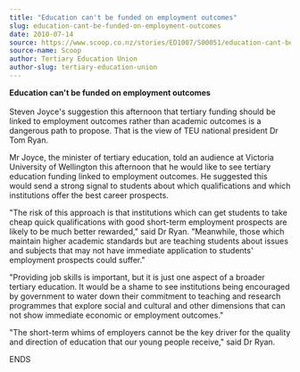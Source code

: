 ```yaml
---
title: "Education can't be funded on employment outcomes"
slug: education-cant-be-funded-on-employment-outcomes
date: 2010-07-14
source: https://www.scoop.co.nz/stories/ED1007/S00051/education-cant-be-funded-on-employment-outcomes.htm
source-name: Scoop
author: Tertiary Education Union
author-slug: tertiary-education-union
---
```


<p><b>Education can't be funded on employment
outcomes</b><br><b></b><br>Steven Joyce's suggestion this
afternoon that tertiary funding should be linked to
employment outcomes rather than academic outcomes is a
dangerous path to propose.  That is the view of TEU national
president Dr Tom Ryan.</p>

<p>Mr Joyce, the minister of tertiary
education, told an audience at Victoria University of
Wellington this afternoon that he would like to see tertiary
education funding linked to employment outcomes. He
suggested this would send a strong signal to students about
which qualifications and which institutions offer the best
career prospects.</p>

<p>"The risk of this approach is that
institutions which can get students to take cheap quick
qualifications with good short-term employment prospects are
likely to be much better rewarded," said Dr Ryan.
"Meanwhile, those which maintain higher academic standards
but are teaching students about issues and subjects that may
not have immediate application to students' employment
prospects could suffer."</p>

<p>"Providing job skills is
important, but it is just one aspect of a broader tertiary
education. It would be a shame to see institutions being
encouraged by government to water down their commitment to
teaching and research programmes that explore social and
cultural and other dimensions that can not show immediate
economic or employment outcomes."</p>

<p>"The short-term whims of
employers cannot be the key driver for the quality and
direction of education that our young people receive," said
Dr
Ryan.</p>

<p>ENDS</p>

